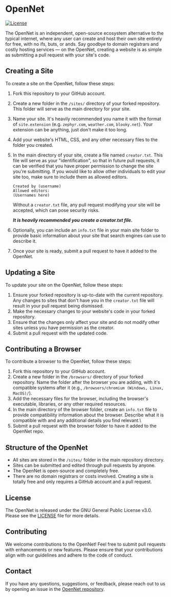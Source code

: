 # OpenNet

[![License](https://img.shields.io/badge/license-GPLv3-blue.svg)](https://github.com/your-username/reactos-aura/blob/master/LICENSE)

The OpenNet is an independent, open-source ecosystem alternative to the typical internet, where any user can create and host their own site entirely for free, with no ifs, buts, or ands. Say goodbye to domain registrars and costly hosting services — on the OpenNet, creating a website is as simple as submitting a pull request with your site's code.

## Creating a Site

To create a site on the OpenNet, follow these steps:

1. Fork this repository to your GitHub account.
2. Create a new folder in the `/sites/` directory of your forked repository. This folder will serve as the main directory for your site.
3. Name your site. It's heavily recommended you name it with the format of `site.extension` (e.g. `zephyr.com`, `weather.com`, `blooky.net`). Your extension can be anything, just don't make it too long.
4. Add your website's HTML, CSS, and any other necessary files to the folder you created.
5. In the main directory of your site, create a file named `creator.txt`. This file will serve as your "identification", so that in future pull requests, it can be verified that you have proper permission to change the site you're submitting. If you would like to allow other individuals to edit your site too, make sure to include them as allowed editors.

    ```
    Created by (username)
    Allowed editors:
    (Usernames here)
    ```

   Without a `creator.txt` file, any pull request modifying your site will be accepted, which can pose security risks.

   ***It is heavily recommended you create a creator.txt file.***

7. Optionally, you can include an `info.txt` file in your main site folder to provide basic information about your site that search engines can use to describe it.

8. Once your site is ready, submit a pull request to have it added to the OpenNet.

## Updating a Site

To update your site on the OpenNet, follow these steps:

1. Ensure your forked repository is up-to-date with the current repository. Any changes to sites that don't have you in the `creator.txt` file will result in your pull request being dismissed.
2. Make the necessary changes to your website's code in your forked repository.
3. Ensure that the changes only affect your site and do not modify other sites unless you have permission as the creator.
4. Submit a pull request with the updated code.

## Contributing a Browser

To contribute a browser to the OpenNet, follow these steps:

1. Fork this repository to your GitHub account.
2. Create a new folder in the `/browsers/` directory of your forked repository. Name the folder after the browser you are adding, with it's compatible systems after it (e.g., `/browsers/chromium (Windows, Linux, MacOS)/`).
3. Add the necessary files for the browser, including the browser's executable, libraries, or any other required resources.
4. In the main directory of the browser folder, create an `info.txt` file to provide compatibility information about the browser. Describe what it is compatible with and any additional details you find relevant.\
5. Submit a pull request with the browser folder to have it added to the OpenNet repo.


## Structure of the OpenNet

- All sites are stored in the `/sites/` folder in the main repository directory.
- Sites can be submitted and edited through pull requests by anyone.
- The OpenNet is open-source and completely free.
- There are no domain registrars or costs involved. Creating a site is totally free and only requires a GitHub account and a pull request.

## License

The OpenNet is released under the GNU General Public License v3.0. Please see the [LICENSE](LICENSE) file for more details.

## Contributing

We welcome contributions to the OpenNet! Feel free to submit pull requests with enhancements or new features. Please ensure that your contributions align with our guidelines and adhere to the code of conduct.

## Contact

If you have any questions, suggestions, or feedback, please reach out to us by opening an issue in the [OpenNet repository](https://github.com/pandap17/OpenNet/).
